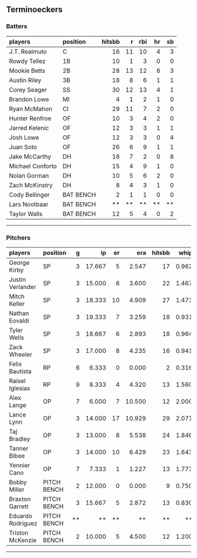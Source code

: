 ## Terminoeckers

### Batters

 
|players          |position  | hitsbb|  r| rbi| hr| sb| 
|:----------------|:---------|------:|--:|---:|--:|--:| 
|J.T. Realmuto    |C         |     16| 11|  10|  4|  3| 
|Rowdy Tellez     |1B        |     10|  1|   3|  0|  0| 
|Mookie Betts     |2B        |     28| 13|  12|  6|  3| 
|Austin Riley     |3B        |     18|  8|   6|  1|  1| 
|Corey Seager     |SS        |     30| 12|  13|  4|  1| 
|Brandon Lowe     |MI        |      4|  1|   2|  1|  0| 
|Ryan McMahon     |CI        |     29| 11|   7|  2|  0| 
|Hunter Renfroe   |OF        |     10|  3|   4|  2|  0| 
|Jarred Kelenic   |OF        |     12|  3|   3|  1|  1| 
|Josh Lowe        |OF        |     12|  3|   3|  0|  4| 
|Juan Soto        |OF        |     26|  6|   9|  1|  1| 
|Jake McCarthy    |DH        |     18|  7|   2|  0|  8| 
|Michael Conforto |DH        |     15|  4|   9|  1|  0| 
|Nolan Gorman     |DH        |     10|  5|   6|  2|  0| 
|Zach McKinstry   |DH        |      8|  4|   3|  1|  0| 
|Cody Bellinger   |BAT BENCH |      2|  1|   1|  0|  0| 
|Lars Nootbaar    |BAT BENCH |     **| **|  **| **| **| 
|Taylor Walls     |BAT BENCH |     12|  5|   4|  0|  2| 

* * *

### Pitchers

 
|players           |position    |  g|     ip| er|    era| hitsbb|  whip| so|  w| sv| 
|:-----------------|:-----------|--:|------:|--:|------:|------:|-----:|--:|--:|--:| 
|George Kirby      |SP          |  3| 17.667|  5|  2.547|     17| 0.962| 20|  1|  0| 
|Justin Verlander  |SP          |  3| 15.000|  6|  3.600|     22| 1.467| 17|  0|  0| 
|Mitch Keller      |SP          |  3| 18.333| 10|  4.909|     27| 1.473| 16|  2|  0| 
|Nathan Eovaldi    |SP          |  3| 19.333|  7|  3.259|     18| 0.931| 22|  2|  0| 
|Tyler Wells       |SP          |  3| 18.667|  6|  2.893|     18| 0.964| 21|  3|  0| 
|Zack Wheeler      |SP          |  3| 17.000|  8|  4.235|     16| 0.941| 18|  1|  0| 
|Felix Bautista    |RP          |  6|  6.333|  0|  0.000|      2| 0.316| 13|  0|  5| 
|Raisel Iglesias   |RP          |  9|  8.333|  4|  4.320|     13| 1.560|  9|  1|  5| 
|Alex Lange        |OP          |  7|  6.000|  7| 10.500|     12| 2.000|  8|  1|  1| 
|Lance Lynn        |OP          |  3| 14.000| 17| 10.929|     29| 2.071| 14|  0|  0| 
|Taj Bradley       |OP          |  3| 13.000|  8|  5.538|     24| 1.846| 21|  1|  0| 
|Tanner Bibee      |OP          |  3| 14.000| 10|  6.429|     23| 1.643| 11|  1|  0| 
|Yennier Cano      |OP          |  7|  7.333|  1|  1.227|     13| 1.773|  4|  0|  0| 
|Bobby Miller      |PITCH BENCH |  2| 12.000|  0|  0.000|      9| 0.750| 14|  1|  0| 
|Braxton Garrett   |PITCH BENCH |  3| 15.667|  5|  2.872|     13| 0.830| 22|  1|  0| 
|Eduardo Rodriguez |PITCH BENCH | **|     **| **|     **|     **|    **| **| **| **| 
|Triston McKenzie  |PITCH BENCH |  2| 10.000|  5|  4.500|     12| 1.200| 15|  0|  0| 


* * *


